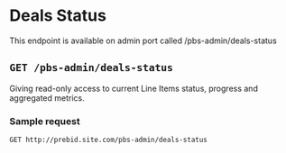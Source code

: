 # Deals Status
This endpoint is available on admin port called /pbs-admin/deals-status
 
## `GET /pbs-admin/deals-status` 

Giving read-only access to current Line Items status, progress and aggregated metrics.

### Sample request

`GET http://prebid.site.com/pbs-admin/deals-status` 